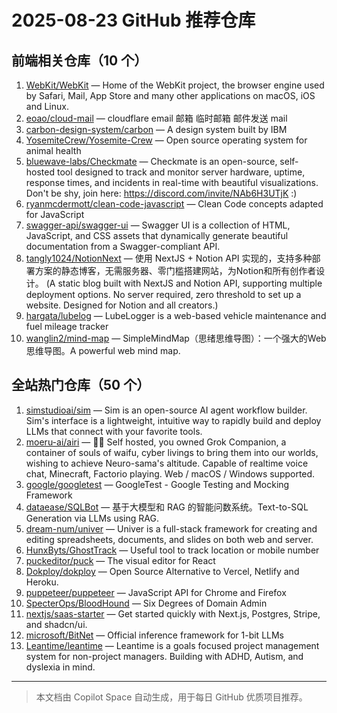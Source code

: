 # 2025-08-23 GitHub 推荐仓库

## 前端相关仓库（10 个）

1. [WebKit/WebKit](https://github.com/WebKit/WebKit) — Home of the WebKit project, the browser engine used by Safari, Mail, App Store and many other applications on macOS, iOS and Linux.
2. [eoao/cloud-mail](https://github.com/eoao/cloud-mail) — cloudflare email 邮箱 临时邮箱 邮件发送 mail
3. [carbon-design-system/carbon](https://github.com/carbon-design-system/carbon) — A design system built by IBM
4. [YosemiteCrew/Yosemite-Crew](https://github.com/YosemiteCrew/Yosemite-Crew) — Open source operating system for animal health
5. [bluewave-labs/Checkmate](https://github.com/bluewave-labs/Checkmate) — Checkmate is an open-source, self-hosted tool designed to track and monitor server hardware, uptime, response times, and incidents in real-time with beautiful visualizations. Don't be shy, join here: https://discord.com/invite/NAb6H3UTjK :)
6. [ryanmcdermott/clean-code-javascript](https://github.com/ryanmcdermott/clean-code-javascript) — Clean Code concepts adapted for JavaScript
7. [swagger-api/swagger-ui](https://github.com/swagger-api/swagger-ui) — Swagger UI is a collection of HTML, JavaScript, and CSS assets that dynamically generate beautiful documentation from a Swagger-compliant API.
8. [tangly1024/NotionNext](https://github.com/tangly1024/NotionNext) — 使用 NextJS + Notion API 实现的，支持多种部署方案的静态博客，无需服务器、零门槛搭建网站，为Notion和所有创作者设计。 (A static blog built with NextJS and Notion API, supporting multiple deployment options. No server required, zero threshold to set up a website. Designed for Notion and all creators.)
9. [hargata/lubelog](https://github.com/hargata/lubelog) — LubeLogger is a web-based vehicle maintenance and fuel mileage tracker
10. [wanglin2/mind-map](https://github.com/wanglin2/mind-map) — SimpleMindMap（思绪思维导图）：一个强大的Web思维导图。A powerful web mind map.

## 全站热门仓库（50 个）

1. [simstudioai/sim](https://github.com/simstudioai/sim) — Sim is an open-source AI agent workflow builder. Sim's interface is a lightweight, intuitive way to rapidly build and deploy LLMs that connect with your favorite tools.
2. [moeru-ai/airi](https://github.com/moeru-ai/airi) — 💖🧸 Self hosted, you owned Grok Companion, a container of souls of waifu, cyber livings to bring them into our worlds, wishing to achieve Neuro-sama's altitude. Capable of realtime voice chat, Minecraft, Factorio playing. Web / macOS / Windows supported.
3. [google/googletest](https://github.com/google/googletest) — GoogleTest - Google Testing and Mocking Framework
4. [dataease/SQLBot](https://github.com/dataease/SQLBot) — 基于大模型和 RAG 的智能问数系统。Text-to-SQL Generation via LLMs using RAG.
5. [dream-num/univer](https://github.com/dream-num/univer) — Univer is a full-stack framework for creating and editing spreadsheets, documents, and slides on both web and server.
6. [HunxByts/GhostTrack](https://github.com/HunxByts/GhostTrack) — Useful tool to track location or mobile number
7. [puckeditor/puck](https://github.com/puckeditor/puck) — The visual editor for React
8. [Dokploy/dokploy](https://github.com/Dokploy/dokploy) — Open Source Alternative to Vercel, Netlify and Heroku.
9. [puppeteer/puppeteer](https://github.com/puppeteer/puppeteer) — JavaScript API for Chrome and Firefox
10. [SpecterOps/BloodHound](https://github.com/SpecterOps/BloodHound) — Six Degrees of Domain Admin
11. [nextjs/saas-starter](https://github.com/nextjs/saas-starter) — Get started quickly with Next.js, Postgres, Stripe, and shadcn/ui.
12. [microsoft/BitNet](https://github.com/microsoft/BitNet) — Official inference framework for 1-bit LLMs
13. [Leantime/leantime](https://github.com/Leantime/leantime) — Leantime is a goals focused project management system for non-project managers. Building with ADHD, Autism, and dyslexia in mind.

---

> 本文档由 Copilot Space 自动生成，用于每日 GitHub 优质项目推荐。
